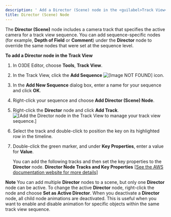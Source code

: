 ```yaml
---
description: ' Add a Director (Scene) node in the <guilabel>Track View</guilabel> editor in Open 3D Engine. '
title: Director (Scene) Node
---
```


The **Director \(Scene\)** node includes a camera track that specifies the active camera for a track view sequence\. You can add sequence\-specific nodes \(for example, **Depth of Field** or **Comment**\) under the **Director** node to override the same nodes that were set at the sequence level\.

**To add a Director node in the Track View**

1. In O3DE Editor, choose **Tools**, **Track View**\.

1. In the Track View, click the **Add Sequence** ![\[Image NOT FOUND\]](/images/user-guide/cinematics/cinematics_add_sequence_icon.png) icon\.

1. In the **Add New Sequence** dialog box, enter a name for your sequence and click **OK**\.

1. Right\-click your sequence and choose **Add Director \(Scene\) Node**\.

1. Right\-click the **Director** node and click **Add Track**\.
![\[Add the Director node in the Track View to manage your track view sequence.\]](/images/user-guide/cinematics/cinematics-trackview-nodes-director.png)

1. Select the track and double\-click to position the key on its highlighted row in the timeline\.

1. Double\-click the green marker, and under **Key Properties**, enter a value for **Value**\.

   You can add the following tracks and then set the key properties to the **Director** node\.
**Director Node Tracks and Key Properties**
[\[See the AWS documentation website for more details\]](/docs/userguide/cinematics/track-view/nodes-director)

**Note**
You can add multiple **Director** nodes to a scene, but only one **Director** node can be active\.
To change the active **Director** node, right\-click the node and choose **Set as Active Director**\. When you deactivate a **Director** node, all child node animations are deactivated\. This is useful when you want to enable and disable animation for specific objects within the same track view sequence\.